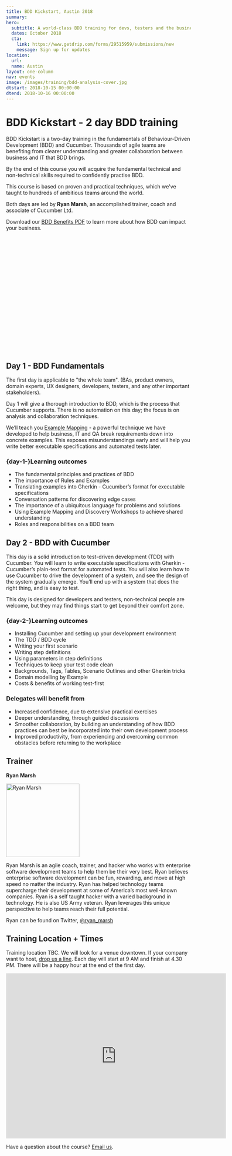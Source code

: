 ```yaml
---
title: BDD Kickstart, Austin 2018
summary: 
hero:
  subtitle: A world-class BDD training for devs, testers and the business
  dates: October 2018
  cta:
    link: https://www.getdrip.com/forms/29515959/submissions/new
    message: Sign up for updates
location:
  url: 
  name: Austin
layout: one-column
nav: events
image: /images/training/bdd-analysis-cover.jpg
dtstart: 2018-10-15 00:00:00
dtend: 2018-10-16 00:00:00
---
```


# BDD Kickstart - 2 day BDD training

BDD Kickstart is a two-day training in the fundamentals of Behaviour-Driven Development (BDD) and Cucumber. Thousands of agile teams are benefiting from clearer understanding and greater collaboration between business and IT that BDD brings.

By the end of this course you will acquire the fundamental technical and non-technical skills required to confidently practise BDD.

This course is based on proven and practical techniques, which we've taught to hundreds of ambitious teams around the world.

Both days are led by **Ryan Marsh**, an accomplished trainer, coach and associate of Cucumber Ltd. 

Download our [BDD Benefits PDF](https://cucumber.io/bdd-benefits.pdf) to learn more about how BDD can impact your business.

<div class="row"><div class="col-md-6 col-md-offset-3"><script src="//fast.wistia.com/embed/medias/953ry8h08l.jsonp" async></script><script src="//fast.wistia.com/assets/external/E-v1.js" async></script><div class="wistia_responsive_padding" style="padding:56.25% 0 28px 0;position:relative;"><div class="wistia_responsive_wrapper" style="height:100%;left:0;position:absolute;top:0;width:100%;"><div class="wistia_embed wistia_async_953ry8h08l videoFoam=true" style="height:100%;width:100%">&nbsp;</div></div></div></div></div>

## Day 1 - BDD Fundamentals

The first day is applicable to "the whole team".  (BAs, product owners, domain experts, UX designers, developers, testers, and any other important stakeholders).

Day 1 will give a thorough introduction to BDD, which is the process that Cucumber supports. There is no automation on this day; the focus is on analysis and collaboration techniques.

We’ll teach you [Example Mapping](https://cucumber.io/blog/2015/12/08/example-mapping-introduction) - a powerful technique we have developed to help business, IT and QA break requirements down into concrete examples. This exposes misunderstandings early and will help you write better executable specifications and automated tests later.

### {day-1-}Learning outcomes

* The fundamental principles and practices of BDD
* The importance of Rules and Examples
* Translating examples into Gherkin - Cucumber’s format for executable specifications
* Conversation patterns for discovering edge cases
* The importance of a ubiquitous language for problems and solutions
* Using Example Mapping and Discovery Workshops to achieve shared understanding
* Roles and responsibilities on a BDD team


## Day 2 - BDD with Cucumber

This day is a solid introduction to test-driven development (TDD) with Cucumber. You will learn to write executable specifications with Gherkin - Cucumber’s plain-text format for automated tests. You will also learn how to use Cucumber to drive the development of a system, and see the design of the system gradually emerge. You’ll end up with a system that does the right thing, and is easy to test.

This day is designed for developers and testers, non-technical people are welcome, but they may find things start to get beyond their comfort zone.

### {day-2-}Learning outcomes
* Installing Cucumber and setting up your development environment
* The TDD / BDD cycle
* Writing your first scenario
* Writing step definitions
* Using parameters in step definitions
* Techniques to keep your test code clean
* Backgrounds, Tags, Tables, Scenario Outlines and other Gherkin tricks
* Domain modelling by Example
* Costs & benefits of working test-first

### Delegates will benefit from

* Increased confidence, due to extensive practical exercises
* Deeper understanding, through guided discussions
* Smoother collaboration, by building an understanding of how BDD practices can best be incorporated into their own development process
* Improved productivity, from experiencing and overcoming common obstacles before returning to the workplace

## Trainer

**Ryan Marsh**

<img src="{{ site.url }}/images/headshots/ryan-marsh.png" alt="Ryan Marsh" height="200px" width="200px">

Ryan Marsh is an agile coach, trainer, and hacker who works with enterprise software development teams to help them be their very best. Ryan believes enterprise software development can be fun, rewarding, and move at high speed no matter the industry. Ryan has helped technology teams supercharge their development at some of America’s most well-known companies. Ryan is a self taught hacker with a varied background in technology. He is also US Army veteran. Ryan leverages this unique perspective to help teams reach their full potential.

Ryan can be found on Twitter, [@ryan_marsh](https://twitter.com/ryan_marsh)

## Training Location + Times

Training location TBC. We will look for a venue downtown. If your company want to host, <a href="mailto:hello@cucumber.io">drop us a line</a>. 
Each day will start at 9 AM and finish at 4.30 PM. There will be a happy hour at the end of the first day.


<iframe src="https://www.google.com/maps/embed?pb=!1m18!1m12!1m3!1d2946.514041092434!2d-71.08108398466419!3d42.395497779184524!2m3!1f0!2f0!3f0!3m2!1i1024!2i768!4f13.1!3m3!1m2!1s0x89e316a31ac335f7%3A0xa5fa6e1929085ea2!2sSmartBear+Software!5e0!3m2!1sen!2sde!4v1513160205710" width="600" height="450" frameborder="0" style="border:0" allowfullscreen></iframe>
 

Have a question about the course? <a href="mailto:hello@cucumber.io">Email us</a>. 

<!-- Drip -->
<script type="text/javascript">
  var _dcq = _dcq || [];
  var _dcs = _dcs || {}; 
  _dcs.account = '7849462';
  
  (function() {
    var dc = document.createElement('script');
    dc.type = 'text/javascript'; dc.async = true; 
    dc.src = '//tag.getdrip.com/7849462.js';
    var s = document.getElementsByTagName('script')[0];
    s.parentNode.insertBefore(dc, s);
  })();
</script>

